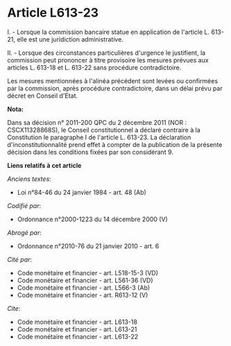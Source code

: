 # Article L613-23

I. - Lorsque la commission bancaire statue en application de l'article L. 613-21, elle est une juridiction administrative.

II. - Lorsque des circonstances particulières d'urgence le justifient, la commission peut prononcer à titre provisoire les
mesures prévues aux articles L. 613-18 et L. 613-22 sans procédure contradictoire.

Les mesures mentionnées à l'alinéa précédent sont levées ou confirmées par la commission, après procédure contradictoire,
dans un délai prévu par décret en Conseil d'Etat.

**Nota:**

Dans sa décision n° 2011-200 QPC du 2 décembre 2011 (NOR : CSCX11328868S), le Conseil constitutionnel a déclaré contraire à
la Constitution le paragraphe I de l'article L. 613-23. La déclaration d'inconstitutionnalité prend effet à compter de la
publication de la présente décision dans les conditions fixées par son considérant 9.

**Liens relatifs à cet article**

_Anciens textes_:

  - Loi n°84-46 du 24 janvier 1984 - art. 48 (Ab)

_Codifié par_:

  - Ordonnance n°2000-1223 du 14 décembre 2000 (V)

_Abrogé par_:

  - Ordonnance n°2010-76 du 21 janvier 2010 - art. 6

_Cité par_:

  - Code monétaire et financier - art. L518-15-3 (VD)
  - Code monétaire et financier - art. L561-36 (VD)
  - Code monétaire et financier - art. L566-3 (Ab)
  - Code monétaire et financier - art. R613-12 (V)

_Cite_:

  - Code monétaire et financier - art. L613-18
  - Code monétaire et financier - art. L613-21
  - Code monétaire et financier - art. L613-22
